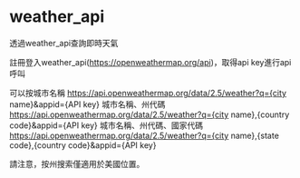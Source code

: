 # weather_api

透過weather_api查詢即時天氣

註冊登入weather_api(https://openweathermap.org/api)，取得api key進行api呼叫


可以按城市名稱
https://api.openweathermap.org/data/2.5/weather?q={city name}&appid={API key}
城市名稱、州代碼
https://api.openweathermap.org/data/2.5/weather?q={city name},{country code}&appid={API key}
城市名稱、州代碼、國家代碼
https://api.openweathermap.org/data/2.5/weather?q={city name},{state code},{country code}&appid={API key}

請注意，按州搜索僅適用於美國位置。

